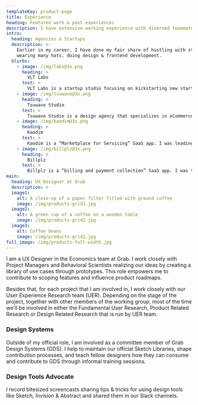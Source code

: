 ```yaml
---
templateKey: product-page
title: Experience
heading: Featured work & past experiences
description: I have extensive working experience with diversed teammates in recent years, and worked with multiple startups & agencies for almost 6 years in the past.
intro:
  heading: Agencies & Startups
  description: >-
    Earlier in my career, I have done my fair share of hustling with startups
    wearing many hats, doing design & frontend development.
  blurbs:
    - image: /img/labs@3x.png
      heading: >
        VLT Labs
      text: >
        VLT Labs is a startup studio focusing on kickstarting new startups in South East Asia region.
    - image: /img/tsuwave@3x.png
      heading: >
        Tsuwave Studio
      text: >
        Tsuwave Studio is a design agency that specializes in eCommerce custom design & development on Shopify platform and WordPress custom design & frontend development.
    - image: /img/kaodim@3x.png
      heading: >
        Kaodim
      text: >
        Kaodim is a “Marketplace for Servicing” SaaS app. I was leading a team of designers (of two haha) and was responsible for the web app design, and customer & vendor mobile apps (both iOS and Android).
    - image: /img/billplz@3x.png
      heading: >
        Billplz
      text: >
        Billplz is a “billing and payment collection” SaaS app. I was the only designer and was responsible for the customer-facing and internal tools web app design.
main:
  heading: UX Designer at Grab
  description: >
  image1:
    alt: A close-up of a paper filter filled with ground coffee
    image: /img/products-grid3.jpg
  image2:
    alt: A green cup of a coffee on a wooden table
    image: /img/products-grid2.jpg
  image3:
    alt: Coffee beans
    image: /img/products-grid1.jpg
full_image: /img/products-full-width.jpg
---
```

I am a UX Designer in the Economics team at Grab. I work closely with Project Managers and Behavioral Scientists realizing our ideas by creating a library of use cases through prototypes. This role empowers me to contribute to scoping features and influence product roadmaps.

Besides that, for each project that I am involved in, I work closely with our User Experience Research team (UER). Depending on the stage of the project, together with other members of the working group, most of the time we'll be involved in either the Fundamental User Research, Product Related Research or Design Related Research that is run by UER team.

<h3 class="f4 mt4 mb1 fw6">Design Systems</h3>
Outside of my official role, I am involved as a committee member of Grab Design Systems (GDS). I help to maintain our official Sketch Libraries, shape contribution processes, and teach fellow designers how they can consume and contribute to GDS through informal training sessions.

<h3 class="f4 mt4 mb1 fw6">Design Tools Advocate</h3>
I record bitesized screencasts sharing tips & tricks for using design tools like Sketch, Invision & Abstract and shared them in our Slack channels.